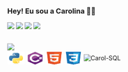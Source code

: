 ### Hey! Eu sou a Carolina 🤙🏻

<div> 
  <a href = "mailto:carolina.soofer@gmail.com"><img src="https://img.shields.io/badge/-Gmail-%23333?style=for-the-badge&logo=gmail&logoColor=white" target="_blank"></a>
  <a href="https://www.linkedin.com/in/dcarolinab" target="_blank"><img src="https://img.shields.io/badge/-LinkedIn-%230077B5?style=for-the-badge&logo=linkedin&logoColor=white" target="_blank"></a> 
   <a href="https://discord.gg/q98wEJEK" target="_blank"><img src="https://img.shields.io/badge/Discord-7289DA?style=for-the-badge&logo=discord&logoColor=white" target="_blank"></a> 
   <img src="https://img.shields.io/badge/PlayStation-003791?style=for-the-badge&logo=playstation&logoColor=white" target="_blank">
  
</div>

##

<img src="https://github-readme-stats.vercel.app/api?username=dcarolinab&show_icons=true&locale=pt-br&theme=dracula&rank_icon=github" />

<div>
  <img align="center" alt="Carol-Python" height="30" width="40" src="https://raw.githubusercontent.com/devicons/devicon/master/icons/python/python-original.svg">
  <img align="center" alt="Carol-Csharp" height="30" width="40" src="https://raw.githubusercontent.com/devicons/devicon/master/icons/csharp/csharp-original.svg">
    <img align="center" alt="Carol-HTML" height="30" width="40" src="https://raw.githubusercontent.com/devicons/devicon/master/icons/html5/html5-original.svg">
  <img align="center" alt="Carol-CSS" height="30" width="40" src="https://raw.githubusercontent.com/devicons/devicon/master/icons/css3/css3-original.svg">
  <img align="center" alt="Carol-SQL" height="30" width="40" src="https://cdn.jsdelivr.net/gh/devicons/devicon@latest/icons/mysql/mysql-original.svg" />
</div>
  
